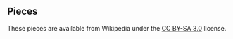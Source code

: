 ## Pieces

These pieces are available from Wikipedia under the [CC BY-SA 3.0] license.

[CC BY-SA 3.0]: https://creativecommons.org/licenses/by-sa/3.0/
